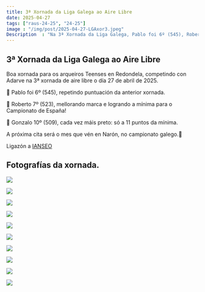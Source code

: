 ```yaml
---
title: 3ª Xornada da Liga Galega ao Aire Libre
date: 2025-04-27
tags: ["raus-24-25", "24-25"]
image : "/img/post/2025-04-27-LGAxor3.jpeg"  
Description  : "Na 3ª Xornada da Liga Galega, Pablo foi 6º (545), Roberto 7º (523) com mínima para o Campionato de España, e Gonzalo 10º (509), a 11 puntos da mínima. "
---
```


## 3ª Xornada da Liga Galega ao Aire Libre

Boa xornada para os arqueiros Teenses en Redondela, competindo con Adarve na 3ª xornada de aire libre o día 27 de abril de 2025.

🔹 Pablo foi 6º (545), repetindo puntuación da anterior xornada.

🔹 Roberto 7º (523), mellorando marca e logrando a mínima para o Campionato de España!

🔹 Gonzalo 10º (509), cada vez máis preto: só a 11 puntos da mínima.

A próxima cita será o mes que vén en Narón, no campionato galego.🏹




Ligazón a [IANSEO](https://www.ianseo.net/Details.php?toid=21484)



## Fotografías da xornada.

![](../2025-04-27-LGA-xor3/00.jpeg)

![](../2025-04-27-LGA-xor3/01.jpeg)

![](../2025-04-27-LGA-xor3/02.jpeg)

![](../2025-04-27-LGA-xor3/03.jpeg)

![](../2025-04-27-LGA-xor3/04.jpeg)

![](../2025-04-27-LGA-xor3/05.jpeg)

![](../2025-04-27-LGA-xor3/07.jpeg)

![](../2025-04-27-LGA-xor3/08.jpeg)

![](../2025-04-27-LGA-xor3/09.jpeg)


![](../2025-04-27-LGA-xor3/10.jpeg)

 <!--
![](../2025-04-27-LGA-xor3/11.jpeg)

![](../2025-04-27-LGA-xor3/12.jpeg)


![](../2025-04-27-LGA-xor3/13.jpeg)

![](../2025-04-27-LGA-xor3/14.jpeg)

![](../2025-04-27-LGA-xor3/15.jpeg)

 


 -->